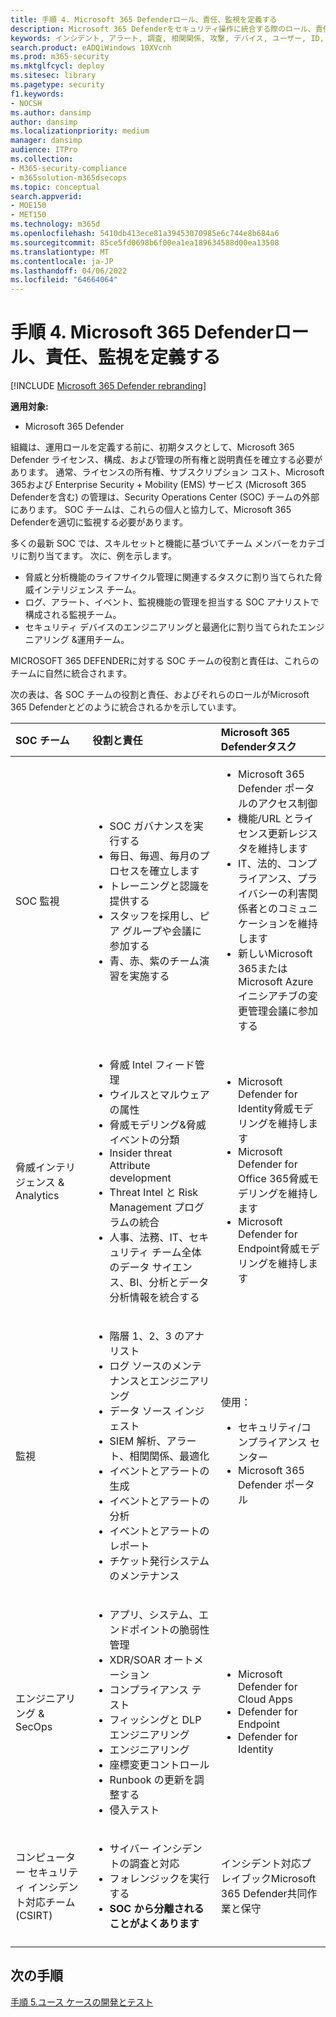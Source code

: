 ```yaml
---
title: 手順 4. Microsoft 365 Defenderロール、責任、監視を定義する
description: Microsoft 365 Defenderをセキュリティ操作に統合する際のロール、責任、監視を定義する基本。
keywords: インシデント, アラート, 調査, 相関関係, 攻撃, デバイス, ユーザー, ID, ID, メールボックス, 電子メール, 365, Microsoft, Microsoft 365, インシデント対応, サイバー攻撃, secops, セキュリティ操作, soc
search.product: eADQiWindows 10XVcnh
ms.prod: m365-security
ms.mktglfcycl: deploy
ms.sitesec: library
ms.pagetype: security
f1.keywords:
- NOCSH
ms.author: dansimp
author: dansimp
ms.localizationpriority: medium
manager: dansimp
audience: ITPro
ms.collection:
- M365-security-compliance
- m365solution-m365dsecops
ms.topic: conceptual
search.appverid:
- MOE150
- MET150
ms.technology: m365d
ms.openlocfilehash: 5410db413ece81a39453070985e6c744e8b684a6
ms.sourcegitcommit: 85ce5fd0698b6f00ea1ea189634588d00ea13508
ms.translationtype: MT
ms.contentlocale: ja-JP
ms.lasthandoff: 04/06/2022
ms.locfileid: "64664064"
---
```

# <a name="step-4-define-microsoft-365-defender-roles-responsibilities-and-oversight"></a>手順 4. Microsoft 365 Defenderロール、責任、監視を定義する

[!INCLUDE [Microsoft 365 Defender rebranding](../includes/microsoft-defender.md)]

**適用対象:**
- Microsoft 365 Defender

組織は、運用ロールを定義する前に、初期タスクとして、Microsoft 365 Defender ライセンス、構成、および管理の所有権と説明責任を確立する必要があります。 通常、ライセンスの所有権、サブスクリプション コスト、Microsoft 365および Enterprise Security + Mobility (EMS) サービス (Microsoft 365 Defenderを含む) の管理は、Security Operations Center (SOC) チームの外部にあります。 SOC チームは、これらの個人と協力して、Microsoft 365 Defenderを適切に監視する必要があります。 

多くの最新 SOC では、スキルセットと機能に基づいてチーム メンバーをカテゴリに割り当てます。 次に、例を示します。

- 脅威と分析機能のライフサイクル管理に関連するタスクに割り当てられた脅威インテリジェンス チーム。
- ログ、アラート、イベント、監視機能の管理を担当する SOC アナリストで構成される監視チーム。
- セキュリティ デバイスのエンジニアリングと最適化に割り当てられたエンジニアリング &運用チーム。

MICROSOFT 365 DEFENDERに対する SOC チームの役割と責任は、これらのチームに自然に統合されます。

次の表は、各 SOC チームの役割と責任、およびそれらのロールがMicrosoft 365 Defenderとどのように統合されるかを示しています。

| SOC チーム | 役割と責任 | Microsoft 365 Defenderタスク  |
|:-------|:-----|:-------|
| SOC 監視 | <ul><li>SOC ガバナンスを実行する</li><li>毎日、毎週、毎月のプロセスを確立します</li><li>トレーニングと認識を提供する</li><li>スタッフを採用し、ピア グループや会議に参加する</li><li>青、赤、紫のチーム演習を実施する</ul>  | <ul><li>Microsoft 365 Defender ポータルのアクセス制御</li><li>機能/URL とライセンス更新レジスタを維持します</li><li>IT、法的、コンプライアンス、プライバシーの利害関係者とのコミュニケーションを維持します</li><li>新しいMicrosoft 365またはMicrosoft Azureイニシアチブの変更管理会議に参加する</ul> |
| 脅威インテリジェンス & Analytics  | <ul><li>脅威 Intel フィード管理</li><li>ウイルスとマルウェアの属性</li><li>脅威モデリング&脅威イベントの分類</li><li>Insider threat Attribute development </li><li>Threat Intel と Risk Management プログラムの統合</li><li>人事、法務、IT、セキュリティ チーム全体のデータ サイエンス、BI、分析とデータ分析情報を統合する<ul> | <ul><li>Microsoft Defender for Identity脅威モデリングを維持します</li><li>Microsoft Defender for Office 365脅威モデリングを維持します</li><li>Microsoft Defender for Endpoint脅威モデリングを維持します</ul> |
| 監視 | <ul><li>階層 1、2、3 のアナリスト</li><li>ログ ソースのメンテナンスとエンジニアリング</li><li>データ ソース インジェスト </li><li>SIEM 解析、アラート、相関関係、最適化</li><li>イベントとアラートの生成</li><li>イベントとアラートの分析</li><li>イベントとアラートのレポート</li><li>チケット発行システムのメンテナンス</ul> | 使用： <ul><li>セキュリティ/コンプライアンス センター</li><li>Microsoft 365 Defender ポータル</ul> |
| エンジニアリング & SecOps | <ul><li>アプリ、システム、エンドポイントの脆弱性管理</li><li>XDR/SOAR オートメーション</li><li>コンプライアンス テスト</li><li>フィッシングと DLP エンジニアリング</li><li>エンジニアリング</li><li>座標変更コントロール</li><li>Runbook の更新を調整する</li><li>侵入テスト<ul> | <ul><li>Microsoft Defender for Cloud Apps</li><li>Defender for Endpoint</li><li>Defender for Identity</ul> |
| コンピューター セキュリティ インシデント対応チーム (CSIRT) | <ul><li>サイバー インシデントの調査と対応</li><li>フォレンジックを実行する</li><li>**SOC から分離されることがよくあります**</ul> | インシデント対応プレイブックMicrosoft 365 Defender共同作業と保守 |
||||


## <a name="next-step"></a>次の手順

[手順 5.ユース ケースの開発とテスト](integrate-microsoft-365-defender-secops-use-cases.md)
